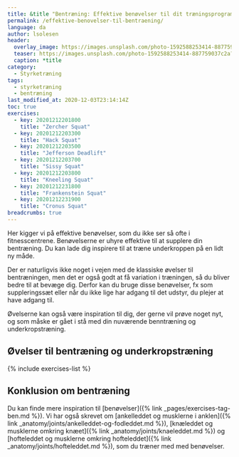 ```yaml
---
title: &title "Bentræning: Effektive benøvelser til dit træningsprogram 🦵"
permalink: /effektive-benovelser-til-bentraening/
language: da
author: lsolesen
header:
  overlay_image: https://images.unsplash.com/photo-1592588253414-887759037c2a?ixid=MXwxMjA3fDB8MHxwaG90by1wYWdlfHx8fGVufDB8fHw%3D&ixlib=rb-1.2.1&auto=format&fit=crop&w=1900&q=80
  teaser: https://images.unsplash.com/photo-1592588253414-887759037c2a?ixid=MXwxMjA3fDB8MHxwaG90by1wYWdlfHx8fGVufDB8fHw%3D&ixlib=rb-1.2.1&auto=format&fit=crop&w=400&q=80
  caption: *title
category:
  - Styrketræning
tags:
  - styrketræning
  - bentræning
last_modified_at: 2020-12-03T23:14:14Z
toc: true
exercises:
  - key: 20201212201800
    title: "Zercher Squat"
  - key: 20201212203300
    title: "Hack Squat"
  - key: 20201212203500
    title: "Jefferson Deadlift"
  - key: 20201212203700
    title: "Sissy Squat"
  - key: 20201212203800
    title: "Kneeling Squat"
  - key: 20201212231800
    title: "Frankenstein Squat"
  - key: 20201212231900
    title: "Cronus Squat"
breadcrumbs: true
---
```


Her kigger vi på effektive benøvelser, som du ikke ser så ofte i fitnesscentrene. Benøvelserne er uhyre effektive til at supplere din bentræning. Du kan lade dig inspirere til at træne underkroppen på en lidt ny måde.

Der er naturligvis ikke noget i vejen med de klassiske øvelser til bentræningen, men det er også godt at få variation i træningen, så du bliver bedre til at bevæge dig. Derfor kan du bruge disse benøvelser, fx som suppleringssæt eller når du ikke lige har adgang til det udstyr, du plejer at have adgang til.

Øvelserne kan også være inspiration til dig, der gerne vil prøve noget nyt, og som måske er gået i stå med din nuværende benntræning og underkropstræning.

## Øvelser til bentræning og underkropstræning

{% include exercises-list %}

## Konklusion om bentræning

Du kan finde mere inspiration til [benøvelser]({% link _pages/exercises-tag-ben.md %}). Vi har også skrevet om [ankelleddet og musklerne i anklen]({% link _anatomy/joints/ankelleddet-og-fodleddet.md %}), [knæleddet og musklerne omkring knæet]({% link _anatomy/joints/knaeleddet.md %}) og [hofteleddet og musklerne omkring hofteleddet]({% link _anatomy/joints/hofteleddet.md %}), som du træner med med benøvelser.
